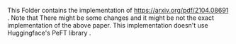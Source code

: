 This Folder contains the implementation of https://arxiv.org/pdf/2104.08691 . Note that There might be some changes and it might be not the exact implementation of the above paper.
This implementation doesn't use Huggingface's PeFT library . 
